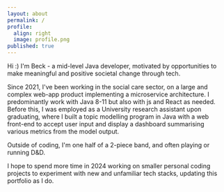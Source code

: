```yaml
---
layout: about
permalink: /
profile:
  align: right
  image: profile.png
published: true
---
```


Hi :\)
I'm Beck - a mid-level Java developer, motivated by opportunities to make meaningful and positive societal change through tech.

Since 2021, I've been working in the social care sector, on a large and complex web-app product implementing a microservice architecture. I predominantly work with Java 8-11 but also with js and React as needed. Before this, I was employed as a University research assistant upon graduating, where I built a topic modelling program in Java with a web front-end to accept user input and display a dashboard summarising various metrics from the model output.

Outside of coding, I'm one half of a 2-piece band, and often playing or running D&D.

I hope to spend more time in 2024 working on smaller personal coding projects to experiment with new and unfamiliar tech stacks, updating this portfolio as I do.

